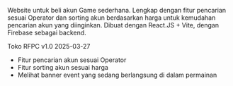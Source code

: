 Website untuk beli akun Game sederhana. Lengkap dengan fitur pencarian sesuai Operator dan sorting akun berdasarkan harga untuk kemudahan pencarian akun yang diinginkan. Dibuat dengan React.JS + Vite, dengan Firebase sebagai backend.

Toko RFPC v1.0 2025-03-27
- Fitur pencarian akun sesuai Operator
- Fitur sorting akun sesuai harga
- Melihat banner event yang sedang berlangsung di dalam permainan
